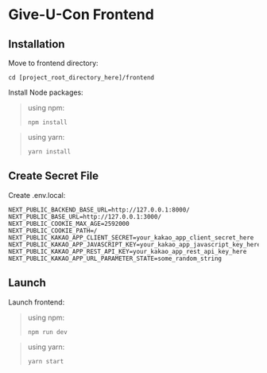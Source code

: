 # Give-U-Con Frontend


## Installation

Move to frontend directory:

```
cd [project_root_directory_here]/frontend
```

Install Node packages:

> using npm: 
> ```
> npm install
> ```

> using yarn: 
> ```
> yarn install
> ```


## Create Secret File

Create .env.local:

```
NEXT_PUBLIC_BACKEND_BASE_URL=http://127.0.0.1:8000/
NEXT_PUBLIC_BASE_URL=http://127.0.0.1:3000/
NEXT_PUBLIC_COOKIE_MAX_AGE=2592000
NEXT_PUBLIC_COOKIE_PATH=/
NEXT_PUBLIC_KAKAO_APP_CLIENT_SECRET=your_kakao_app_client_secret_here
NEXT_PUBLIC_KAKAO_APP_JAVASCRIPT_KEY=your_kakao_app_javascript_key_here
NEXT_PUBLIC_KAKAO_APP_REST_API_KEY=your_kakao_app_rest_api_key_here
NEXT_PUBLIC_KAKAO_APP_URL_PARAMETER_STATE=some_random_string
```


## Launch

Launch frontend:

> using npm: 
> ```
> npm run dev
> ```

> using yarn: 
> ```
> yarn start
> ```
